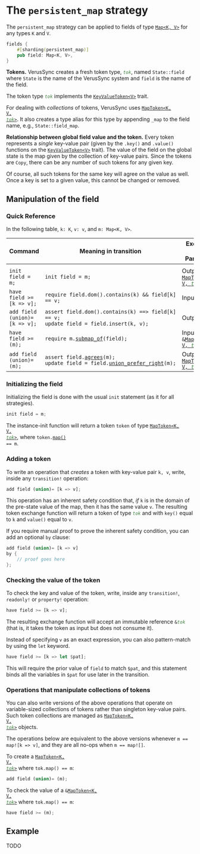 # The `persistent_map` strategy

The `persistent_map` strategy can be applied to fields of type [`Map<K, V>`](https://verus-lang.github.io/verus/verusdoc/vstd/map/struct.Map.html) for any types `K` and `V`.

```rust
fields {
    #[sharding(persistent_map)]
    pub field: Map<K, V>,
}
```

**Tokens.**
VerusSync creates a fresh token type, <code style="font-style: italic; color: #408040">tok</code>,
named `State::field` where `State` is the name of the VerusSync system and `field` is the name of the field.

The token type <code style="font-style: italic; color: #408040">tok</code> implements the
[`KeyValueToken<V>`](https://verus-lang.github.io/verus/verusdoc/vstd/tokens/trait.KeyValueToken.html) trait.

For dealing with _collections_ of tokens, VerusSync uses
<a href="https://verus-lang.github.io/verus/verusdoc/vstd/tokens/struct.MapToken.html"><code>MapToken&lt;K, V, <span style="font-style: italic; color: #408040">tok</span>&gt;</code></a>. It also creates a type alias for this type by appending `_map` to the field name, e.g., `State::field_map`.

**Relationship between global field value and the token.**
Every token represents a _single_ key-value pair (given by the `.key()` and `.value()`
functions on the [`KeyValueToken<V>`](https://verus-lang.github.io/verus/verusdoc/vstd/tokens/trait.KeyValueToken.html) trait).
The value of the field on the global state is the map given by the collection of key-value pairs.
Since the tokens are `Copy`, there can be any number of such tokens for any given key.

Of course, all such tokens for the same key will agree on the value as well.
Once a key is set to a given value, this cannot be changed or removed.

## Manipulation of the field

### Quick Reference

In the following table, `k: K`, `v: v`, and `m: Map<K, V>`.

<div class="table-wrapper" style="font-size: 13px"><table>
  <colgroup>
     <col span="1" style="width: 35%;">
     <col span="1" style="width: 40%;">
     <col span="1" style="width: 25%;">
  </colgroup>
  <thead>
    <tr>
      <th>Command</th>
      <th>Meaning in transition</th>
      <th>Exchange Fn Parameter</th>
    </tr>
  </thead>
  <tbody>
    <tr><td></td><td></td><td></td></tr>
    <tr>
      <td><code>init field = m;</code></td>
      <td><code>init field = m;</code></td>
      <td>Output <a href="https://verus-lang.github.io/verus/verusdoc/vstd/tokens/struct.MapToken.html"><code>MapToken&lt;K, V, <span style="font-style: italic; color: #408040">tok</span>&gt;</code></a></td>
    </tr> <tr>
      <td><code>have field &gt;= [k => v];</code></td>
      <td><code>require field.dom().contains(k) && field[k] == v;</code></td>
      <td>Input <code>&amp;<span style="font-style: italic; color: #408040">tok</span></code></td>
    </tr> <tr>
      <td><code>add field (union)= [k => v];</code></td>
      <td><code>assert field.dom().contains(k) ==> field[k] == v;</code><br><code>update field = field.insert(k, v);</code></td>
      <td>Output <code><span style="font-style: italic; color: #408040">tok</span></code></td>
    </tr> <tr>
      <td><code>have field &gt;= (m);</code></td>
      <td><code style="white-space: pre">require m.<a href="https://verus-lang.github.io/verus/verusdoc/vstd/map/struct.Map.html#method.submap_of">submap_of</a>(field);</code></td>
      <td>Input <code>&amp;<a href="https://verus-lang.github.io/verus/verusdoc/vstd/tokens/struct.MapToken.html">MapToken&lt;K, V, <span style="font-style: italic; color: #408040">tok</span>&gt;</code></a></code></td>
    </tr> <tr>
      <td><code>add field (union)= (m);</code></td>
      <td><code style="white-space: pre">assert field.<a href="https://verus-lang.github.io/verus/verusdoc/vstd/map/struct.Map.html#method.agrees">agrees</a>(m);</code><br>
        <code style="white-space: pre">update field = field.<a href="https://verus-lang.github.io/verus/verusdoc/vstd/map/struct.Map.html#method.union_prefer_right">union_prefer_right</a>(m);</code>
      </td>
      <td>Output <a href="https://verus-lang.github.io/verus/verusdoc/vstd/tokens/struct.MapToken.html"><code>MapToken&lt;K, V, <span style="font-style: italic; color: #408040">tok</span>&gt;</code></a></td>
    </tr>
  </tbody>
</table></div>

### Initializing the field

Initializing the field is done with the usual `init` statement (as it for all strategies).

```rust
init field = m;
```

The instance-init function will return a token `token` of type
<a href="https://verus-lang.github.io/verus/verusdoc/vstd/tokens/struct.MapToken.html"><code>MapToken&lt;K, V, <span style="font-style: italic; color: #408040">tok</span>&gt;</code></a>, where <code>token.<a href="https://verus-lang.github.io/verus/verusdoc/vstd/tokens/struct.MapToken.html#method.map">map()</a> == m</code>.

### Adding a token

To write an operation that _creates_ a token with key-value pair `k, v`,
write, inside any `transition!` operation:

```rust
add field (union)= [k => v];
```

This operation has an inherent safety condition that, _if_ `k` is in the domain of the pre-state value of the map, then it has the same value `v`.
The resulting token exchange function will return a token of type <code><span style="font-style: italic; color: #408040">tok</span></code>
and with `key()` equal to `k` and `value()` equal to `v`.

If you require manual proof to prove the inherent safety condition, you can add
an optional `by` clause:

```rust
add field (union)= [k => v]
by {
    // proof goes here
};
```

### Checking the value of the token

To check the key and value of the token,
write, inside any `transition!`, `readonly!` or `property!` operation:

```rust
have field >= [k => v];
```

The resulting exchange function will accept an immutable reference
<code>&amp;<span style="font-style: italic; color: #408040">tok</span></code> (that is, it takes the token as input but does not consume it).

Instead of specifying `v` as an exact expression, you can also pattern-match
by using the `let` keyword.

```rust
have field >= [k => let $pat];
```

This will require the prior value of `field` to match `$pat`,
and this statement binds all the variables in `$pat` for use later in the transition.

### Operations that manipulate collections of tokens

You can also write versions of the above operations that operate on variable-sized collections of tokens
rather than singleton key-value pairs.
Such token collections are managed as <a href="https://verus-lang.github.io/verus/verusdoc/vstd/tokens/struct.MapToken.html"><code>MapToken&lt;K, V, <span style="font-style: italic; color: #408040">tok</span>&gt;</code></a> objects.

The operations below are equivalent to the above versions whenever `m == map![k => v]`,
and they are all no-ops when `m == map![]`.

To create a <a href="https://verus-lang.github.io/verus/verusdoc/vstd/tokens/struct.MapToken.html"><code>MapToken&lt;K, V, <span style="font-style: italic; color: #408040">tok</span>&gt;</code></a> where `tok.map() == m`:

```rust
add field (union)= (m);
```

To check the value of a <code>&amp;<a href="https://verus-lang.github.io/verus/verusdoc/vstd/tokens/struct.MapToken.html">MapToken&lt;K, V, <span style="font-style: italic; color: #408040">tok</span>&gt;</a></code> where `tok.map() == m`:

```rust
have field >= (m);
```

## Example

TODO
